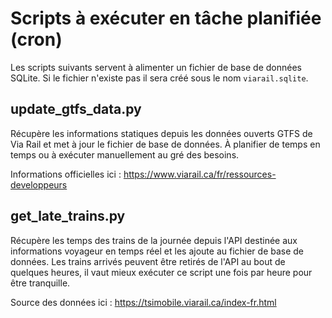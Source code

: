 # Scripts à exécuter en tâche planifiée (cron)

Les scripts suivants servent à alimenter un fichier de base de données SQLite. Si le fichier n'existe pas il sera créé sous le nom `viarail.sqlite`.

## update_gtfs_data.py

Récupère les informations statiques depuis les données ouverts GTFS de Via Rail et met à jour le fichier de base de données.
À planifier de temps en temps ou à exécuter manuellement au gré des besoins.

Informations officielles ici : https://www.viarail.ca/fr/ressources-developpeurs

## get_late_trains.py

Récupère les temps des trains de la journée depuis l'API destinée aux informations voyageur en temps réel et les ajoute au fichier de base de données. Les trains arrivés peuvent être retirés de l'API au bout de quelques heures, il vaut mieux exécuter ce script une fois par heure pour être tranquille.

Source des données ici : https://tsimobile.viarail.ca/index-fr.html
